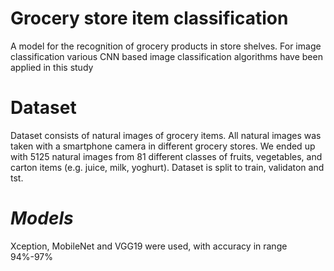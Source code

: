 #  ****Grocery store item classification****
A model for the recognition of grocery products in store shelves. For image classification various CNN based image classification algorithms have been applied in this study

 # ****Dataset****
Dataset consists of natural images of grocery items. All natural images was taken with a smartphone camera in different grocery stores. We ended up with 5125 natural images from 81 different classes of fruits, vegetables, and carton items (e.g. juice, milk, yoghurt). Dataset is split to train, validaton and tst.

 #  ***Models*** 
 Xception, MobileNet and VGG19 were used, with accuracy in range 94%-97%

